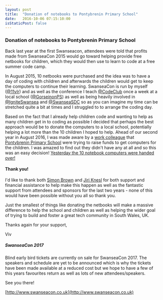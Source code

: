 ```yaml
---
layout: post
title:  "Donation of notebooks to Pontybrenin Primary School"
date:   2016-10-06 07:15:10:00
isStaticPost: false
---
```


### Donation of notebooks to Pontybrenin Primary School

Back last year at the first Swanseacon, attendees were told that profits made from SwanseaCon 2015 would go toward helping provide free netbooks for children, which they would then use to learn to code at a free summer code camp.

In August 2015, 10 netbooks were purchased and the idea was to have a day of coding with children and afterwards the children would get to keep the computers to continue their learning. SwanseaCon is run by myself ([@11vlr](http://www.twitter.com/11vlr)) and as well as the conference I teach [@CodeClub](http://www.twitter.com/CodeClub) once a week at a local school ([@GorseinonPS](http://www.twitter.com/GorseinonPS)) as well as being heavily involved in [@IgniteSwansea](http://www.twitter.com/IgniteSwansea) and [@SwanseaSDC](http://www.twitter.com/SwanseaSDC) so as you can imagine my time can be stretched quite a bit at times and I struggled to to arrange the coding day.

Based on the fact that I already help children code and wanting to help as many children get in to coding as possible I decided that perhaps the best approach would be to donate the computers to a local school, potentially helping a lot more than the 10 children I hoped to help. Ahead of our second year in August 2016, I was made aware by a [work colleague](http://twitter.com/MrMarkProbez) that [Pontybrenin Primary School](http://twitter.com/Pontybrenin) were trying to raise funds to get computers for the children. I was amazed to find out they didn't have any at all and so this was an easy decision! [Yesterday the 10 notebook computers were handed over!](https://twitter.com/11vlr/status/783660042671226882)

#### Thank you!
I'd like to thank both [Simon Brown](http://twitter.com/simonbrown) and [Jiri Knesl](http://twitter.com/jiriknesl) for both support and financial assistance to help make this happen as well as the fantastic support from attendees and sponsors for the last two years - none of this would have been possible without you all so thank you.

Just the smallest of things like donating the netbooks will make a massive difference to help the school and children as well as helping the wider goal of trying to build and foster a great tech community in South Wales, UK.

Thanks again for your support,

Viv


##### SwanseaCon 2017

Blind early bird tickets are currently on sale for SwanseaCon 2017. The speakers and schedule are yet to be announced which is why the tickets have been made available at a reduced cost but we hope to have a few of this years favourites return as well as lots of new attendees/speakers.

See you there!

[http://www.swanseacon.co.uk](http://www.swanseacon.co.uk)




